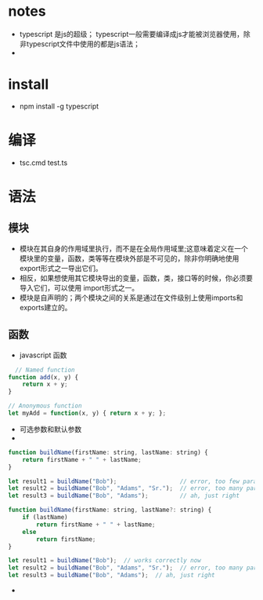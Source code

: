 # notes

* typescript 是js的超级； typescript一般需要编译成js才能被浏览器使用，除非typescript文件中使用的都是js语法；
* 

# install

* npm install -g typescript

# 编译

* tsc.cmd test.ts

# 语法

## 模块

* 模块在其自身的作用域里执行，而不是在全局作用域里;这意味着定义在一个模块里的变量，函数，类等等在模块外部是不可见的，除非你明确地使用export形式之一导出它们。
* 相反，如果想使用其它模块导出的变量，函数，类，接口等的时候，你必须要导入它们，可以使用 import形式之一。
* 模块是自声明的；两个模块之间的关系是通过在文件级别上使用imports和exports建立的。

## 函数

* javascript 函数

```js
  // Named function
function add(x, y) {
    return x + y;
}

// Anonymous function
let myAdd = function(x, y) { return x + y; };
```

* 可选参数和默认参数
* 
```js
function buildName(firstName: string, lastName: string) {
    return firstName + " " + lastName;
}

let result1 = buildName("Bob");                  // error, too few parameters
let result2 = buildName("Bob", "Adams", "Sr.");  // error, too many parameters
let result3 = buildName("Bob", "Adams");         // ah, just right

function buildName(firstName: string, lastName?: string) {
    if (lastName)
        return firstName + " " + lastName;
    else
        return firstName;
}

let result1 = buildName("Bob");  // works correctly now
let result2 = buildName("Bob", "Adams", "Sr.");  // error, too many parameters
let result3 = buildName("Bob", "Adams");  // ah, just right
```

* 